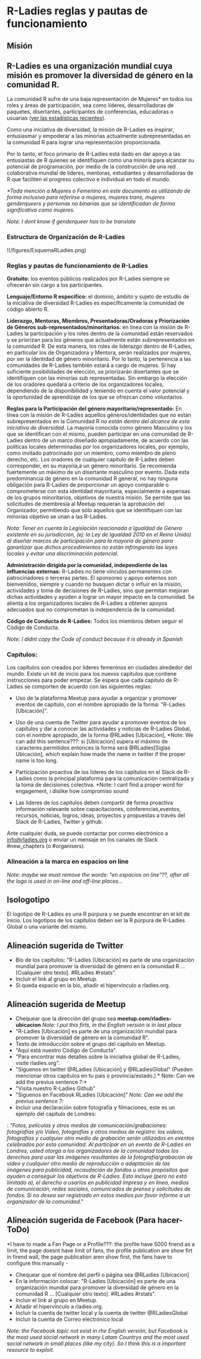 # R-Ladies reglas y pautas de funcionamiento

## Misión

## R-Ladies es una organización mundial cuya misión es promover la diversidad de género en la comunidad R.

La comunidad R sufre de una baja representación de Mujeres\* en todos los roles y áreas de participación, sea como líderes, desarrolladoras de paquetes, disertantes, participantes de conferencias, educadoras o usuarias ([ver las estadísticas recientes](http://forwards.github.io/)).

Como una iniciativa de diversidad, la misión de R-Ladies es inspirar, entusiasmar y empoderar a las minorías actualmente subrepresentadas en la comunidad R para lograr una representación proporcionada.  

Por lo tanto, el foco primario de R-Ladies está dado en dar apoyo a las entusiastas de R quienes se identifiquen como una minoría para alcanzar su potencial de programación, por medio de la construcción de una red colaborativa mundial de líderes, mentoras, estudiantes y desarrolladoras de R que faciliten el progreso colectivo e individual en todo el mundo.


*\*Toda mención a Mujeres o Femenino en este documento es utilizando de forma inclusiva para referirse a mujeres, mujeres trans, mujeres genderqueers y personas no binarias que se identificadan de forma significativa como mujeres.*  

*Note: I dont know if genderqueer has to be translate*


### Estructura de Organización de R-Ladies


!(/figures/EsquemaRLadies.png)


### Reglas y pautas de funcionamiento de R-Ladies

**Gratuito:** los eventos públicos realizados por R-Ladies siempre se ofrecerán sin cargo a los participantes.

**Lenguaje/Entorno R específico:** el dominio, ámbito y sujeto de estudio de la iniciativa de diversidad R-Ladies es específicamente la comunidad de código abierto R.

**Liderazgo, Mentoras, Miembros, Presentadoras/Oradoras y Priorización de Géneros sub-representados/minoritarios:** en línea con la misión de R-Ladies la participación y los roles dentro de la comunidad están reservados y se priorizan para los géneros que actualmente están subrepresentados en la comunidad R.  De esta manera, los roles de liderazgo dentro de R-Ladies, en particular los de Organizadora y Mentora, serán realizados por mujeres, por ser la identidad de género minoritario.  Por lo tanto, la pertenencia a las comunidades de R-Ladies también estará a cargo de mujeres.  Si hay suficiente posibilidades de elección, se priorizarán disertantes que se identifiquen con las minorías sub representadas.  Sin embargo la elección de los oradores quedará a criterio de los organizadores locales, dependiendo de la disponibilidad y teniendo en cuenta el valor potencial y la oportunidad de aprendizaje de los que se ofrezcan como voluntarios.

**Reglas para la Participación del género mayoritario/representado:** En línea con la misión de R-Ladies aquellos géneros/identidades que no están subrepresentados en la Comunidad R *no están dentro del alcance de esta iniciativa de diversidad*. La mayoría conocida como género Masculino y los que se identifican con el mismo, pueden participar en una comunidad de R-Ladies dentro de un marco diseñado apropiadamente, de acuerdo con las políticas locales determinadas por los organizadores locales,  por ejemplo, como invitado patrocinado por un miembro, como miembro de pleno derecho, etc. Los oradores de cualquier capítulo de R-Ladies deben corresponder, en su mayoría,a un género minoritario. Se recomienda fuertemente un máximo de un disertante masculino por evento. Dada esta predominancia de género en la comunidad R general, no hay ninguna obligación para R-Ladies de proporcionar un apoyo comparable o comprometerse con esta identidad mayoritaria, especialmente a expensas de los grupos minoritarios, objetivos de nuestra misión.  Se permite que las solicitudes de membresía al Meetup requieran la aprobación del Organizador, permitiendo que sólo aquellos que se identifiquen con las minorías objetivo se unan a las R-Ladies.


*Nota: Tener en cuenta la Legislación reacionada a Igualdad de Género existente en su jurisdicción, (ej: la Ley de Igualdad 2010 en el Reino Unido) al diseñar marcos de participación para la mayoría de género para garantizar que dichos procedimientos no están infringiendo las leyes locales y evitar una discriminación potencial.*

**Administración dirigida por la comunidad, independiente de las influencias externas:** R-Ladies no tiene vínculos permanentes con patrocinadores o terceras partes. El sponsoreo y apoyo externos son bienvenidos, siempre y cuando no busquen dictar o influir en la misión, actividades y toma de decisiones de R-Ladies, sino que permitan mejoran dichas actividades y ayuden a lograr un mayor impacto en la comunidad.  Se alienta a los organizadores locales de R-Ladies a obtener apoyos adecuados que no comprometan la independencia de la comunidad.


**Código de Conducta de R-Ladies:** Todos los miembros deben seguir el Código de Conducta.

 *Note: I didnt copy the Code of conduct because it is already in Spanish*



### Capítulos:

Los capítulos son creados por líderes femeninos en ciudades alrededor del mundo.  Existe un kit de inicio para los nuevos capítulos que contiene instrucciones para poder empezar. Se espera que cada capítulo de R-Ladies se comporten de acuerdo con las siguientes reglas:

- Uso de la plataforma Meetup para ayudar a organizar y promover eventos de capítulo, con el nombre apropiado de la forma: "R-Ladies [Ubicación]".

- Uso de una cuenta de Twitter para ayudar a promover eventos de los capítulos y dar a conocer las actividades y noticias de R-Ladies Global, con el nombre apropiado, de la forma @RLadies [Ubicación], *Note: We can add this sentence???: si [Ubicacion] supera el máximo de caracteres permitidos entonces la forma será @RLadies[Siglas Ubicación], which explain how made the name in twitter if the proper name is too long.

- Participación proactiva de los líderes de los capítulos en el Slack de R-Ladies como la principal plataforma para la comunicación centralizada y la toma de decisiones colectiva. *Note: I cant find a proper word for engagement, i dislike how compromiso sound 

- Las lideres de los capítulos deben compartir de forma proactiva información relevante sobre capacitaciones, conferencias,eventos, recursos, noticias, logros, ideas, proyectos y propuestas a través del Slack de R-Ladies, Twitter y github.

Ante cualquier duda, se puede contactar por correo electrónico a info@rladies.org o enviar un mensaje en los canales de Slack #new_chapters (o #organisers).


### Alineación a la marca en espacios on line  

*Note: maybe we must remove the words: "en espacios on line"??, after all the logo is used in on-line and off-line places...*

## Isologotipo

El logotipo de R-Ladies es una R púrpura y se puede encontrar en el kit de inicio. Los logotipos de los capítulos deben ser la R púrpura de R-Ladies Global o una variante del mismo.

## Alineación sugerida de Twitter

- Bio de los capítulos: "R-Ladies [Ubicación] es parte de una organización mundial para promover
la diversidad de género en la comunidad R ... [Cualquier otro texto]. #RLadies #rstats".
- Incluir el link al grupo en Meetup.
- Si queda espacio en la bio, añadir el hipervínculo a rladies.org.

## Alineación sugerida de Meetup

- Chequear que la dirección del grupo sea **meetup.com/rladies-ubicacion** *Note: I put this firts, in the English versión is in last place*
- "R-Ladies [Ubicación] es parte de una organización mundial para promover la diversidad de género en la comunidad R".
- Texto de introducción sobre el grupo del capítulo en Meetup.
- "Aquí está nuestro Código de Conducta".
- "Para encontrar más detalles sobre la iniciativa global de R-Ladies, visite rladies.org".
- "Síguenos en twitter @RLadies [Ubicación] y @RLadiesGlobal" (Pueden mencionar otros capítulos en tu país o provincia/estado.) * Note: Can we add the previus sentence ?:*
- "Visita nuestro R-Ladies Github"
- "Siguenos en Facebook RLadies [Ubicación]" *Note: Can we add the previus sentence ?:*  
- Incluir una declaración sobre fotografía y filmaciones, este es un ejemplo del capítulo de Londres: 

: *"Fotos, películas y otros medios de comunicación/grabaciones: fotografías y/o Video, fotografías y otros medios de registro: los videos, fotografías y cualquier otro medio de grabación serán utilizados en eventos celebrados por esta comunidad. Al participar en un evento de R-Ladies en Londres, usted otorga a los organizadores de la comunidad todos los derechos para usar las imágenes resultantes de la fotografía/grabación de video y cualquier otro medio de reproducción o adaptación de las imágenes para publicidad, recaudación de fondos u otros propósitos que ayuden a conseguir los objetivos de R-Ladies.  Esto incluye (pero no está limitado a), el derecho a usarlos en publicidad impresa y en línea, medios de comunicación, redes sociales, comunicados de prensa y solicitudes de fondos. Si no desea ser registrado en estos medios por favor informe a un organizador de la comunidad."*


## Alineación sugerida de Facebook  (Para hacer-ToDo)

*I have to made a Fan Page or a Profile???: the profile have 5000 friend as a limit, the page doesnt have limit of fans, the profile publication are show firt in firend wall, the page publication aren show first, the fans have to configure this manually -
- Chequear que el nombre del perfil o página sea @RLadies [Ubicacion]
- En la información colocar: "R-Ladies [Ubicación] es parte de una organización mundial para promover la diversidad de género en la comunidad R ... [Cualquier otro texto]. #RLadies #rstats".
- Incluir el link al grupo en Meetup.
- Añadir el hipervínculo a rladies.org.
- Incluir la cuenta de twitter local y la cuenta de twitter @RLadiesGlobal
- Incluir la cuenta de Correo electrónico local 
 
*Note: the Facebook topic not exist in rhe English versión, but Facebook is the most used social network in many Latam Countrys and the most used social network in small places (like my city). So I think this is a important resource to exploit.*


 
